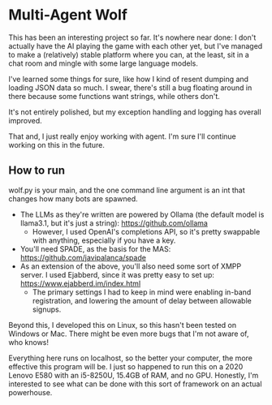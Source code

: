 # Multi-Agent Wolf
This has been an interesting project so far. It's nowhere near done: I don't actually have the AI playing the game with each other yet, but I've managed to make a (relatively) stable platform where you can, at the least, sit in a chat room and mingle with some large language models.

I've learned some things for sure, like how I kind of resent dumping and loading JSON data so much. I swear, there's still a bug floating around in there because some functions want strings, while others don't.

It's not entirely polished, but my exception handling and logging has overall improved.

That and, I just really enjoy working with agent. I'm sure I'll continue working on this in the future.

## How to run
wolf.py is your main, and the one command line argument is an int that changes how many bots are spawned.

- The LLMs as they're written are powered by Ollama (the default model is llama3.1, but it's just a string): https://github.com/ollama
  - However, I used OpenAI's completions API, so it's pretty swappable with anything, especially if you have a key.
- You'll need SPADE, as the basis for the MAS: https://github.com/javipalanca/spade
- As an extension of the above, you'll also need some sort of XMPP server. I used Ejabberd, since it was pretty easy to set up: https://www.ejabberd.im/index.html
  - The primary settings I had to keep in mind were enabling in-band registration, and lowering the amount of delay between allowable signups.

Beyond this, I developed this on Linux, so this hasn't been tested on Windows or Mac. There might be even more bugs that I'm not aware of, who knows!
 
Everything here runs on localhost, so the better your computer, the more effective this program will be. I just so happened to run this on a 2020 Lenovo E580 with an i5-8250U, 15.4GB of RAM, and no GPU. Honestly, I'm interested to see what can be done with this sort of framework on an actual powerhouse.
